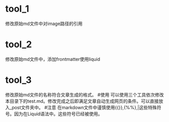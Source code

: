 # tool_1
修改原始md文件中对image路径的引用
# tool_2
修改原始md文件中，添加frontmatter使用liquid
# tool_3
修改原始md文件的名称符合文章生成的格式。
#使用
可以使用三个工具依次修改本目录下的test.md。修改完成之后即满足文章自动生成网页的条件。可以直接放入_post文件夹中。
#注意
在markdown文件中谨慎使用{{}},{%%},|这些特殊符号。因为在Liquid语法中。这些符号已经被使用。

